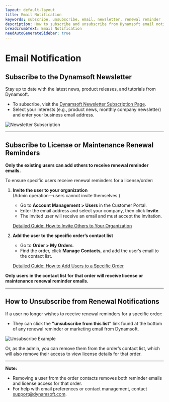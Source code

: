 ```yaml
---
layout: default-layout
title: Email Notification
keywords: subscribe, unsubscribe, email, newsletter, renewal reminder
description: How to subscribe and unsubscribe from Dynamsoft email notifications.
breadcrumbText: Email Notification
needAutoGenerateSidebar: true
---
```


# Email Notification

## Subscribe to the Dynamsoft Newsletter

Stay up to date with the latest news, product releases, and tutorials from Dynamsoft.

- To subscribe, visit the [Dynamsoft Newsletter Subscription Page](https://www.dynamsoft.com/subscription/).
- Select your interests (e.g., product news, monthly company newsletter) and enter your business email address.

![Newsletter Subscription]({{site.assets}}img/customer-portal-subscription-1.png)

---

## Subscribe to License or Maintenance Renewal Reminders

**Only the existing users can add others to receive renewal reminder emails.**

To ensure specific users receive renewal reminders for a license/order:

1. **Invite the user to your organization**  
   (Admin operation—users cannot invite themselves.)
   - Go to **Account Management > Users** in the Customer Portal.
   - Enter the email address and select your company, then click **Invite**.
   - The invited user will receive an email and must accept the invitation.

   [Detailed Guide: How to Invite Others to Your Organization](manage-contacts.md#how-to-invite-others-to-your-organization)

2. **Add the user to the specific order’s contact list**  
   - Go to **Order > My Orders**.
   - Find the order, click **Manage Contacts**, and add the user’s email to the contact list.

   [Detailed Guide: How to Add Users to a Specific Order](manage-contacts.md#how-to-add-users-to-a-specific-order)

**Only users in the contact list for that order will receive license or maintenance renewal reminder emails.**

---

## How to Unsubscribe from Renewal Notifications

If a user no longer wishes to receive renewal reminders for a specific order:

- They can click the **"unsubscribe from this list"** link found at the bottom of any renewal reminder or marketing email from Dynamsoft.

![Unsubscribe Example]({{site.assets}}img/Unsubscribe-1.png)

Or, as the admin, you can remove them from the order’s contact list, which will also remove their access to view license details for that order.

---

**Note:**  
- Removing a user from the order contacts removes both reminder emails and license access for that order.
- For help with email preferences or contact management, contact [support@dynamsoft.com](mailto:support@dynamsoft.com).
